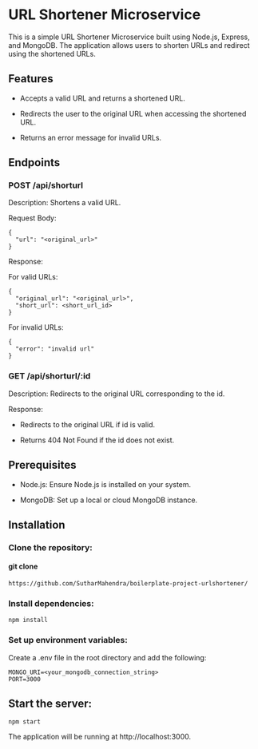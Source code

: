 # URL Shortener Microservice

This is a simple URL Shortener Microservice built using Node.js, Express, and MongoDB. The application allows users to shorten URLs and redirect using the shortened URLs.

## Features

- Accepts a valid URL and returns a shortened URL.

- Redirects the user to the original URL when accessing the shortened URL.

- Returns an error message for invalid URLs.

## Endpoints

### POST  /api/shorturl

Description: Shortens a valid URL.

Request Body:
```
{
  "url": "<original_url>"
}
```

Response:

For valid URLs:
```
{
  "original_url": "<original_url>",
  "short_url": <short_url_id>
}
```
For invalid URLs:
```
{
  "error": "invalid url"
}
```

### GET /api/shorturl/:id

Description: Redirects to the original URL corresponding to the id.

Response:

- Redirects to the original URL if id is valid.

- Returns 404 Not Found if the id does not exist.

## Prerequisites

- Node.js: Ensure Node.js is installed on your system.

- MongoDB: Set up a local or cloud MongoDB instance.

## Installation

### Clone the repository:

#### git clone 
```
https://github.com/SutharMahendra/boilerplate-project-urlshortener/
```

### Install dependencies:
```
npm install
```

### Set up environment variables:

Create a .env file in the root directory and add the following:
```
MONGO_URI=<your_mongodb_connection_string>
PORT=3000
```

## Start the server:
```
npm start
```
The application will be running at http://localhost:3000.
